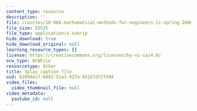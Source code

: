 ```yaml
---
content_type: resource
description: ''
file: /courses/18-086-mathematical-methods-for-engineers-ii-spring-2006/62099ac7b89251a3927a031b7d72f494_dxNyJxI_2eI.vtt
file_size: 55535
file_type: application/x-subrip
hide_download: true
hide_download_original: null
learning_resource_types: []
license: https://creativecommons.org/licenses/by-nc-sa/4.0/
ocw_type: OCWFile
resourcetype: Other
title: 3play caption file
uid: 62099ac7-b892-51a3-927a-031b7d72f494
video_files:
  video_thumbnail_file: null
video_metadata:
  youtube_id: null
---
```

